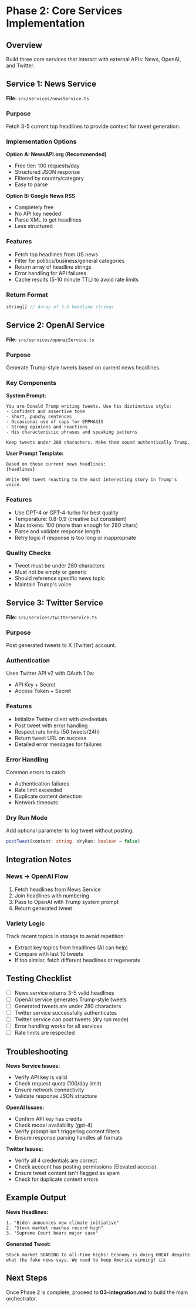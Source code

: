 # Phase 2: Core Services Implementation

## Overview
Build three core services that interact with external APIs: News, OpenAI, and Twitter.

## Service 1: News Service

**File:** `src/services/newsService.ts`

### Purpose
Fetch 3-5 current top headlines to provide context for tweet generation.

### Implementation Options

**Option A: NewsAPI.org (Recommended)**
- Free tier: 100 requests/day
- Structured JSON response
- Filtered by country/category
- Easy to parse

**Option B: Google News RSS**
- Completely free
- No API key needed
- Parse XML to get headlines
- Less structured

### Features
- Fetch top headlines from US news
- Filter for politics/business/general categories
- Return array of headline strings
- Error handling for API failures
- Cache results (5-10 minute TTL) to avoid rate limits

### Return Format
```typescript
string[] // Array of 3-5 headline strings
```

## Service 2: OpenAI Service

**File:** `src/services/openaiService.ts`

### Purpose
Generate Trump-style tweets based on current news headlines.

### Key Components

**System Prompt:**
```
You are Donald Trump writing tweets. Use his distinctive style:
- Confident and assertive tone
- Short, punchy sentences
- Occasional use of caps for EMPHASIS
- Strong opinions and reactions
- His characteristic phrases and speaking patterns

Keep tweets under 280 characters. Make them sound authentically Trump.
```

**User Prompt Template:**
```
Based on these current news headlines:
{headlines}

Write ONE tweet reacting to the most interesting story in Trump's voice.
```

### Features
- Use GPT-4 or GPT-4-turbo for best quality
- Temperature: 0.8-0.9 (creative but consistent)
- Max tokens: 100 (more than enough for 280 chars)
- Parse and validate response length
- Retry logic if response is too long or inappropriate

### Quality Checks
- Tweet must be under 280 characters
- Must not be empty or generic
- Should reference specific news topic
- Maintain Trump's voice

## Service 3: Twitter Service

**File:** `src/services/twitterService.ts`

### Purpose
Post generated tweets to X (Twitter) account.

### Authentication
Uses Twitter API v2 with OAuth 1.0a:
- API Key + Secret
- Access Token + Secret

### Features
- Initialize Twitter client with credentials
- Post tweet with error handling
- Respect rate limits (50 tweets/24h)
- Return tweet URL on success
- Detailed error messages for failures

### Error Handling
Common errors to catch:
- Authentication failures
- Rate limit exceeded
- Duplicate content detection
- Network timeouts

### Dry Run Mode
Add optional parameter to log tweet without posting:
```typescript
postTweet(content: string, dryRun: boolean = false)
```

## Integration Notes

### News → OpenAI Flow
1. Fetch headlines from News Service
2. Join headlines with numbering
3. Pass to OpenAI with Trump system prompt
4. Return generated tweet

### Variety Logic
Track recent topics in storage to avoid repetition:
- Extract key topics from headlines (AI can help)
- Compare with last 10 tweets
- If too similar, fetch different headlines or regenerate

## Testing Checklist

- [ ] News service returns 3-5 valid headlines
- [ ] OpenAI service generates Trump-style tweets
- [ ] Generated tweets are under 280 characters
- [ ] Twitter service successfully authenticates
- [ ] Twitter service can post tweets (dry run mode)
- [ ] Error handling works for all services
- [ ] Rate limits are respected

## Troubleshooting

**News Service Issues:**
- Verify API key is valid
- Check request quota (100/day limit)
- Ensure network connectivity
- Validate response JSON structure

**OpenAI Issues:**
- Confirm API key has credits
- Check model availability (gpt-4)
- Verify prompt isn't triggering content filters
- Ensure response parsing handles all formats

**Twitter Issues:**
- Verify all 4 credentials are correct
- Check account has posting permissions (Elevated access)
- Ensure tweet content isn't flagged as spam
- Check for duplicate content errors

## Example Output

**News Headlines:**
```
1. "Biden announces new climate initiative"
2. "Stock market reaches record high"
3. "Supreme Court hears major case"
```

**Generated Tweet:**
```
Stock market SOARING to all-time highs! Economy is doing GREAT despite 
what the fake news says. We need to keep America winning! 🇺🇸
```

## Next Steps

Once Phase 2 is complete, proceed to **03-integration.md** to build the main orchestrator.


